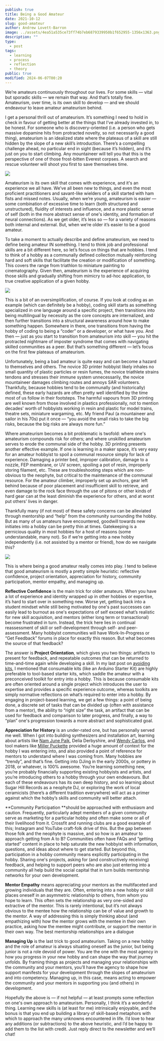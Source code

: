 ```yaml
---
publish: true
title: Being a Good Amateur
date: 2021-10-12
slug: good-amateur
author: Andrew Lovett-Barron
image: ../assets/4ea51a535ce73ff74b7eb6879339950b1f652955-1356x1363.png
description: ""
type:
  - post
tags:
  - learning
  - process
  - reflection
  - theory
public: true
modified: 2024-06-07T00:20
---
```


We’re amateurs continuously throughout our lives. For some skills — vital but sporadic skills — we remain that way. And that’s totally fine. Amateurism, over time, is its own skill to develop — and we should endeavour to leave amateur amateurism behind.

I get a personal thrill out of amateurism. It’s something I need to hold in check in favour of getting better at the things that I’ve already invested in, to be honest. For someone who is discovery-oriented (i.e. a person who gets massive dopamine hits from protracted novelty, so not necessarily a good thing), amateurism is an idealized state where the plateaus of a skill are still hidden by the slope of a new skill’s introduction. There’s a compelling challenge ahead, no particular end in sight (because it’s hidden), and it’s just on you to start climbing. Any mountaineer will tell you that this is the perspective of one of those frost-bitten Everest corpses. A search and rescue volunteer will shoot you first to save themselves time.

![](../_assets/71ed265c00962bdf6ac6029141e36dfe289ad479-490x500.png)

Amateurism is its own skill that comes with experience, and it's an experience we all have. We’ve all been new to things, and even the most proficient practitioners and savant-like wielders of a skill started with ham fists and missed notes. Usually, when we’re young, amateurism is easier — some combination of excessive time to learn (both structured and unstructured), fluidity of interests and influence, and a more plastic sense of self (both in the more abstract sense of one's identity, and formation of neural connections). As we get older, it’s less so — for a variety of reasons both internal and external. But, when we’re older it’s easier to be a good amateur.

To take a moment to actually describe and define amateurism, we need to define being amateur IN something. I tend to think job and professional skills are a bit different here, so let’s focus on things that are hobbies. I tend to think of a hobby as a communally defined collection mutually reinforcing hard and soft skills that facilitate the creation or modification of something. This covers the range from triathlon to miniature painting to cinematography. Given then, amateurism is the experience of acquiring those skills and gradually shifting from mimicry to ad-hoc application, to true creative application of a given hobby.

![](../_assets/571d24cd7802d78f7f5ce97891d7dd3e16f9843e-882x960.png)

This is a bit of an oversimplification, of course. If you look at coding as an example (which can definitely be a hobby), coding skill starts as something specialized in one language around a specific project, then transitions into being multilingual by necessity as the core concepts are internalized, and then further transitions into a structural awareness around how to make something happen. Somewhere in there, one transitions from having the hobby of coding to being a “coder” or a developer, or what have you. And then — just as you start to transition from amateurism into skill — you hit the protracted nightmare of imposter syndrome that comes with navigating skilled communities as a peer. But that’s something different — let’s focus on the first few plateaus of amateurism.

Unfortunately, being a bad amateur is quite easy and can become a hazard to themselves and others. The novice 3D printer hobbyist likely inhales no small quantity of plastic particles or resin fumes, the novice triathlete strains tendons and stresses their immune system unnecessarily, the novice mountaineer damages climbing routes and annoys SAR volunteers. Thankfully, because hobbies tend to be communally (and historically) defined, these early hazards are often pretty well identified by the time most of us follow in their footsteps. The harmful vapours from 3D printing are well known from those involved in plastics professionally, not to mention decades' worth of hobbyists working in resin and plastic for model trains, theatre sets, miniature wargaming, etc. My friend Paul (a mountaineer and sailor in his 70s) put it once — “you avoid the small risks to take the big risks, because the big risks are always more fun.”

Where amateurism becomes a bit problematic is twofold: where one's amateurism compounds risk for others; and where unskilled amateurism serves to erode the communal side of the hobby. 3D printing presents another effective example. If one is learning in a maker space, it’s very easy for an amateur hobbyist to spoil a communal resource simply for lack of experience. Damaging a printer bed, improper calibration, damage to a nozzle, FEP membrane, or UV screen, spoiling a pot of resin, improperly storing filament, etc. These are troubleshooting steps which are non-obvious to the neophyte, but critical to the maintenance of the communal resource. For the amateur climber, improperly set up anchors, gear left behind because of poor placement and insufficient skill to retrieve, and even damage to the rock face through the use of pitons or other kinds of hard gear can at the least diminish the experience for others, and at worst put others’ lives in danger.

Thankfully many (if not most) of these safety concerns can be alleviated through mentorship and “help” from the community surrounding the hobby. But as many of us amateurs have encountered, goodwill towards new initiates into a hobby can be pretty thin at times. Gatekeeping is a pernicious quality in most hobbies for a host of reasons (some understandable, many not). So if we’re getting into a new hobby independently (i.e. not assisted by a mentor or friend), how do we navigate this?

![](../_assets/1ed42f3e0e037f68843b1a376456ef6ac60ed0cb-1320x748.png)

This is where being a good amateur really comes into play. I tend to believe that good amateurism is mostly a pretty simple heuristic: reflective confidence, project orientation, appreciation for history, community participation, mentor empathy, and managing up.

**Reflective Confidence** is the main trick for older amateurs. When you have a lot of experience and identity wrapped up in other hobbies or expertise, it’s hard to start over in something new. Worse yet, getting back into a student mindset while still being motivated by one's past successes can easily lead to burnout as one's expectations of self exceed what’s realistic for new skill acquisition, and mentors (either long term or transactional) become frustrated in turn. Instead, the trick here lies in continual reassessment of skill or self-development through self- and peer-assessment. Many hobbyist communities will have Work-In-Progress or “Get Feedback” forums in place for exactly this reason. But what becomes the source of that feedback?

The answer is **Project Orientation**, which gives you two things: artifacts to present for feedback, and repeatable outcomes that can be returned to time-and-time again while developing a skill. In my last post on [avoiding kits](https://andrewlb.com/avoiding-kits/), I mentioned that consumable kits (like an Arduino Starter Kit) are highly preferable to tool-based starter kits, which saddle the amateur with a preconceived toolkit for entry into a hobby. This is because consumable kits are often oriented around a single project which introduces the user to expertise and provides a specific experience outcome, whereas toolkits are simply normative reflections on what’s required to enter into a hobby. By engaging in project-based learning, we get a few things: a point of being done, a discrete set of tasks that can be divided up (often with assistance from a mentor), the ability to “right size” the task, an artifact that can be used for feedback and comparison to later progress, and finally, a way to “plan” one's progression towards a more abstract and sophisticated goal.

**Appreciation for History** is an under-rated one, but has personally served me well. When I got into building synthesizers and installation art, learning about artists like [Nam June Paik](https://www.tate.org.uk/whats-on/tate-modern/exhibition/nam-june-paik), Delia Derbyshire, and [Wendy Carlos](https://en.wikipedia.org/wiki/Wendy_Carlos), and tool makers like [Miller Puckette](https://en.wikipedia.org/wiki/Miller_Puckette) provided a huge amount of context for the hobby I was entering into, and also provided a point of reference for mentors to understand where I was coming from. Many hobbies are “trendy”, and that’s fine. Getting into DJing in the early 2000s, or pottery in 2018, or whatever, is 100% awesome. You’re learning something new, you’re probably financially supporting existing hobbyists and artists, and you’re introducing others to a hobby through your own endeavours. But each of these endeavours has its own deep history, and so learning about Sugar Hill Records as a neophyte DJ, or exploring the work of local ceramicists (there’s a different tradition everywhere) will act as a primer against which the hobby’s skills and community will better attach.

**Community Participation **should be approached with enthusiasm and caution. Frequently, particularly adept members of a given community serve as marketing for a particular hobby and often make some or all of their livelihood from it. Crossfit and running clubs are a good example of this; Instagram and YouTube craft-folk drive of this. But the gap between those folk and the neophyte is massive, and so how is an amateur to approach getting from A to B? Communities often have FAQs and “getting started” content in place to help saturate the new hobbyist with information, questions, and ideas about where to get started. But beyond this, participation in a hobby community means explicitly participating in the hobby. Sharing one's projects, asking for (and constructively receiving) feedback, and helping to support peers who are also just entering into a community all help build the social capital that in turn builds mentorship networks for your own development.

**Mentor Empathy** means appreciating your mentors as the multifaceted and growing individuals that they are. Often, entering into a new hobby or skill places oneself in an asymmetric relationship to others, from whom you hope to learn. This often sets the relationship as very one-sided and extractive of the mentor. This is rarely intentional, but it’s not always obvious to the mentee how the relationship can be of value and growth to the mentor. A way of addressing this is simply thinking about (and empathizing with) how the mentor grows with the mentee in their own practice, asking how the mentee might contribute, or support the mentor in their own way. The best mentorship relationships are a dialogue

**Managing Up** is the last trick to good amateurism. Taking on a new hobby and the role of amateur is always situating oneself as the junior, but being junior is not a role devoid of power. You are the one with the most agency in how you progress in your new hobby and can shape the way that journey unfolds. By framing things as projects and managing your relationships with the community and your mentors, you’ll have the agency to shape how support manifests for your development through the slopes of amateurism and into competency. Managing up, in this case, means acting to empower the community and your mentors in supporting you (and others) in development.

Hopefully the above is — if not helpful — at least prompts some reflection on one's own approach to amateurism. Personally, I think it’s a wonderful thing. Learning new skills is (at least for me) intrinsically enjoyable, and the bonus is that you end up building a library of skill-based metaphors with which to approach the many unknowns encountered in life. I’d love to hear any additions (or subtractions) to the above heuristic, and I’d be happy to add them to the list with credit. Just reply direct to the newsletter and we’ll chat!
